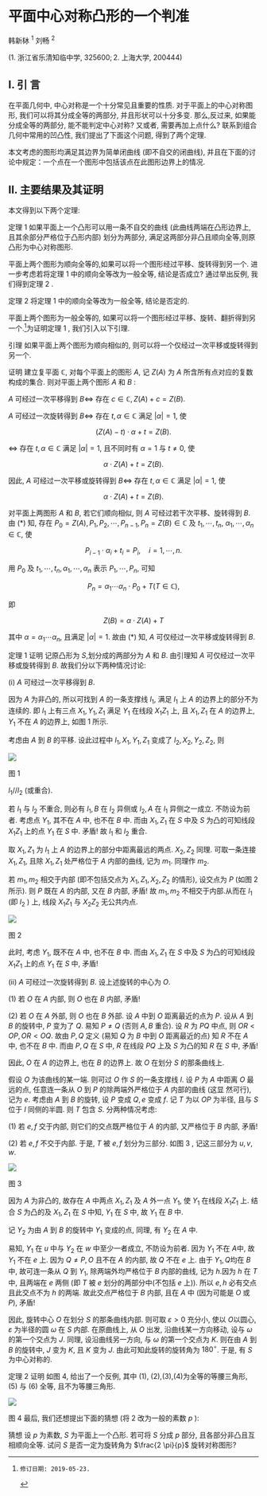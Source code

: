 # 平面中心对称凸形的一个判准 

韩新栤 ${ }^{1}$ 刘畅 ${ }^{2}$

(1. 浙江省乐清知临中学, $325600 ; 2$. 上海大学, 200444)

## I. 引 言

在平面几何中, 中心对称是一个十分常见且重要的性质. 对于平面上的中心对称图形, 我们可以将其分成全等的两部分, 并且形状可以十分多变. 那么,反过来, 如果能分成全等的两部分, 能不能判定中心对称? 又或者, 需要再加上点什么? 联系到组合几何中常用的凹凸性, 我们提出了下面这个问题, 得到了两个定理.

本文考虑的图形均满足其边界为简单闭曲线 (即不自交的闭曲线), 并且在下面的讨论中规定：一个点在一个图形中包括该点在此图形边界上的情况.

## II. 主要结果及其证明

本文得到以下两个定理:

定理 1 如果平面上一个凸形可以用一条不自交的曲线 (此曲线两端在凸形边界上, 且其余部分严格位于凸形内部) 划分为两部分, 满足这两部分非凸且顺向全等,则原凸形为中心对称图形.

平面上两个图形为顺向全等的,如果可以将一个图形经过平移、旋转得到另一个. 进一步考虑若将定理 1 中的顺向全等改为一般全等, 结论是否成立? 通过举出反例, 我们得到定理 2 .

定理 2 将定理 1 中的顺向全等改为一般全等, 结论是否定的.

平面上两个图形为一般全等的, 如果可以将一个图形经过平移、旋转、翻折得到另一个.[^0]为证明定理 1 , 我们引入以下引理.

引理 如果平面上两个图形为顺向相似的, 则可以将一个仅经过一次平移或旋转得到另一个.

证明 建立复平面 $\mathbb{C}$, 对每个平面上的图形 $A$, 记 $Z(A)$ 为 $A$ 所含所有点对应的复数构成的集合. 则对平面上两个图形 $A$ 和 $B$ :

$A$ 可经过一次平移得到 $B \Leftrightarrow$ 存在 $c \in \mathbb{C}, Z(A)+c=Z(B)$.

$A$ 可经过一次旋转得到 $B \Leftrightarrow$ 存在 $t, \alpha \in \mathbb{C}$ 满足 $|\alpha|=1$, 使

$$
(Z(A)-t) \cdot \alpha+t=Z(B) .
$$

$\Leftrightarrow$ 存在 $t, \alpha \in \mathbb{C}$ 满足 $|\alpha|=1$, 且不同时有 $\alpha=1$ 与 $t \neq 0$, 使

$$
\alpha \cdot Z(A)+t=Z(B) .
$$

因此, $A$ 可经过一次平移或旋转得到 $B \Leftrightarrow$ 存在 $t, \alpha \in \mathbb{C}$ 满足 $|\alpha|=1$, 使

$$
\alpha \cdot Z(A)+t=Z(B) .
$$

对平面上两图形 $A$ 和 $B$, 若它们顺向相似, 则 $A$ 可经过若干次平移、旋转得到 $B$. 由 $(*)$ 知, 存在 $P_{0}=Z(A), P_{1}, P_{2}, \cdots, P_{n-1}, P_{n}=Z(B) \in \mathbb{C}$ 及 $t_{1}, \cdots, t_{n}$, $\alpha_{1}, \cdots, \alpha_{n} \in \mathbb{C}$, 使

$$
P_{i-1} \cdot \alpha_{i}+t_{i}=P_{i}, \quad i=1, \cdots, n .
$$

用 $P_{0}$ 及 $t_{1}, \cdots, t_{n}, \alpha_{1}, \cdots, \alpha_{n}$ 表示 $P_{1}, \cdots, P_{n}$, 可知

$$
P_{n}=\alpha_{1} \cdots \alpha_{n} \cdot P_{0}+T(T \in \mathbb{C}),
$$

即

$$
Z(B)=\alpha \cdot Z(A)+T
$$

其中 $\alpha=\alpha_{1} \cdots \alpha_{n}$, 且满足 $|\alpha|=1$. 故由 $(*)$ 知, $A$ 可仅经过一次平移或旋转得到 $B$.

定理 1 证明 记原凸形为 $S$,划分成的两部分为 $A$ 和 $B$. 由引理知 $A$ 可仅经过一次平移或旋转得到 $B$. 故我们分以下两种情况讨论:

(i) $A$ 可经过一次平移得到 $B$.

因为 $A$ 为非凸的, 所以可找到 $A$ 的一条支撑线 $l_{1}$, 满足 $l_{1}$ 上 $A$ 的边界上的部分不为连续的. 即 $l_{1}$ 上有三点 $X_{1}, Y_{1}, Z_{1}$ 满足 $Y_{1}$ 在线段 $X_{1} Z_{1}$ 上, 且 $X_{1}, Z_{1}$ 在 $A$ 的边界上, $Y_{1}$ 不在 $A$ 的边界上, 如图 1 所示.

考虑由 $A$ 到 $B$ 的平移. 设此过程中 $l_{1}, X_{1}, Y_{1}, Z_{1}$ 变成了 $l_{2}, X_{2}, Y_{2}, Z_{2}$, 则

![](https://cdn.mathpix.com/cropped/2024_02_26_abad3dbd746fbe45d55fg-3.jpg?height=297&width=508&top_left_y=200&top_left_x=771)

图 1

$l_{1} / / l_{2}$ (或重合).

若 $l_{1}$ 与 $l_{2}$ 不重合, 则必有 $l_{1}, B$ 在 $l_{2}$ 异侧或 $l_{2}, A$ 在 $l_{1}$ 异侧之一成立. 不防设为前者. 考虑点 $Y_{1}$, 其不在 $A$ 中, 也不在 $B$ 中. 而由 $X_{1}, Z_{1}$ 在 $S$ 中及 $S$ 为凸的可知线段 $X_{1} Z_{1}$ 上的点 $Y_{1}$ 在 $S$ 中. 矛盾! 故 $l_{1}$ 和 $l_{2}$ 重合.

取 $X_{1}, Z_{1}$ 为 $l_{1}$ 上 $A$ 的边界上的部分中距离最远的两点. $X_{2}, Z_{2}$ 同理. 可取一条连接 $X_{1}, Z_{1}$, 且除 $X_{1}, Z_{1}$ 处严格位于 $A$ 内部的曲线, 记为 $m_{1}$. 同理作 $m_{2}$.

若 $m_{1}, m_{2}$ 相交于内部 (即不包括交点为 $X_{1}, Z_{1}, X_{2}, Z_{2}$ 的情形), 设交点为 $P$ (如图 2 所示). 则 $P$ 既在 $A$ 的内部, 又在 $B$ 内部, 矛盾! 故 $m_{1}, m_{2}$ 不相交于内部.从而在 $l_{1}$ (即 $l_{2}$ ) 上, 线段 $X_{1} Z_{1}$ 与 $X_{2} Z_{2}$ 无公共内点.

![](https://cdn.mathpix.com/cropped/2024_02_26_abad3dbd746fbe45d55fg-3.jpg?height=339&width=462&top_left_y=1304&top_left_x=817)

图 2

此时, 考虑 $Y_{1}$, 既不在 $A$ 中, 也不在 $B$ 中. 而由 $X_{1}, Z_{1}$ 在 $S$ 中及 $S$ 为凸的可知线段 $X_{1} Z_{1}$ 上的点 $Y_{1}$ 在 $S$ 中, 矛盾!

(ii) $A$ 可经过一次旋转得到 $B$. 设上述旋转的中心为 $O$.

(1) 若 $O$ 在 $A$ 内部, 则 $O$ 也在 $B$ 内部, 矛盾!

(2) 若 $O$ 在 $A$ 外部, 则 $O$ 也在 $B$ 外部. 设 $A$ 中到 $O$ 距离最近的点为 $P$. 设从 $A$ 到 $B$ 的旋转中, $P$ 变为了 $Q$. 易知 $P \neq Q$ (否则 $A, B$ 重合). 设 $R$ 为 $P Q$ 中点, 则 $O R<O P, O R<O Q$. 故由 $P, Q$ 定义 (易知 $Q$ 为 $B$ 中到 $O$ 距离最近的点) 知 $R$ 不在 $A$ 中, 也不在 $B$ 中. 而由 $P, Q$ 在 $S$ 中, $R$ 在线段 $P Q$ 上及 $S$ 为凸的知 $R$ 在 $S$ 中, 矛盾!

因此, $O$ 在 $A$ 的边界上, 也在 $B$ 的边界上. 故 $O$ 在划分 $S$ 的那条曲线上.

假设 $O$ 为该曲线的某一端. 则可过 $O$ 作 $S$ 的一条支撑线 $l$. 设 $P$ 为 $A$ 中距离 $O$ 最远的点, 任意连一条从 $O$ 到 $P$ 的除两端外严格位于 $A$ 内部的曲线 (这显
然可行), 记为 $e$. 考虑由 $A$ 到 $B$ 的旋转, 设 $P$ 变成 $Q, e$ 变成 $f$. 记 $T$ 为以 $O P$ 为半径, 且与 $S$ 位于 $l$ 同侧的半圆. 则 $T$ 包含 $S$. 分两种情况考虑:

(1) 若 $e, f$ 交于内部, 则它们的交点既严格位于 $A$ 的内部, 又严格位于 $B$ 内部, 矛盾!

(2) 若 $e, f$ 不交于内部. 于是, $T$ 被 $e, f$ 划分为三部分. 如图 3 , 记这三部分为 $u, v, w$.

![](https://cdn.mathpix.com/cropped/2024_02_26_abad3dbd746fbe45d55fg-4.jpg?height=208&width=600&top_left_y=661&top_left_x=731)

图 3

因为 $A$ 为非凸的, 故存在 $A$ 中两点 $X_{1}, Z_{1}$ 及 $A$ 外一点 $Y_{1}$, 使 $Y_{1}$ 在线段 $X_{1} Z_{1}$ 上. 结合 $S$ 为凸的及 $X_{1}, Z_{1}$ 在 $S$ 中知, $Y_{1}$ 在 $S$ 中, 故 $Y_{1}$ 在 $B$ 中.

记 $Y_{2}$ 为由 $A$ 到 $B$ 的旋转中 $Y_{1}$ 变成的点, 同理, 有 $Y_{2}$ 在 $A$ 中.

易知, $Y_{1}$ 在 $u$ 中与 $Y_{2}$ 在 $w$ 中至少一者成立, 不防设为前者. 因为 $Y_{1}$ 不在 $A$中, 故 $Y_{1}$ 不在 $e$ 上. 因为 $Q \neq P, O$ 且不在 $A$ 的内部, 故 $Q$ 不在 $e$ 上. 由于 $Y_{1}, Q$均在 $B$ 中, 故可连一条从 $Q$ 到 $Y_{1}$, 除两端外均严格位于 $B$ 内部的曲线, 记为 $h$.因为 $h$ 在 $T$ 中, 且两端在 $e$ 两侧 (即 $T$ 被 $e$ 划分的两部分中(不包括 $e$ 上)). 所以 $e, h$ 必有交点且此交点不为 $h$ 的两端. 故此交点严格位于 $B$ 内部, 且在 $A$ 中 (因为可能是 $O$ 或 $P)$, 矛盾!

因此, 旋转中心 $O$ 在划分 $S$ 的那条曲线内部. 则可取 $\varepsilon>0$ 充分小, 使以 $O$以圆心, $\varepsilon$ 为半径的圆 $\omega$ 在 $S$ 内部. 在原曲线上, 从 $O$ 出发, 沿曲线某一方向移动, 设与 $\omega$ 的第一个交点为 $J$. 同理, 设沿曲线另一方向, 与 $\omega$ 的第一个交点为 $K$. 则在由 $A$ 到 $B$ 的旋转中, $J$ 变为 $K$, 且 $K$ 变为 $J$. 由此可知此旋转的旋转角为 $180^{\circ}$. 于是, 有 $S$ 为中心对称的.

定理 2 证明 如图 4, 给出了一个反例, 其中 (1), (2),(3),(4)为全等的等腰三角形, (5) 与 (6) 全等, 且不为等腰三角形.

![](https://cdn.mathpix.com/cropped/2024_02_26_abad3dbd746fbe45d55fg-4.jpg?height=288&width=280&top_left_y=2272&top_left_x=885)

图 4
最后, 我们还想提出下面的猜想 (将 2 改为一般的素数 $p$ ):

猜想 设 $p$ 为素数, $S$ 为平面上一个凸形. 若可将 $S$ 分成 $p$ 部分, 且各部分非凸且互相顺向全等. 试问 $S$ 是否一定为旋转角为 $\frac{2 \pi}{p}$ 旋转对称图形?


[^0]:    修订日期: 2019-05-23.


